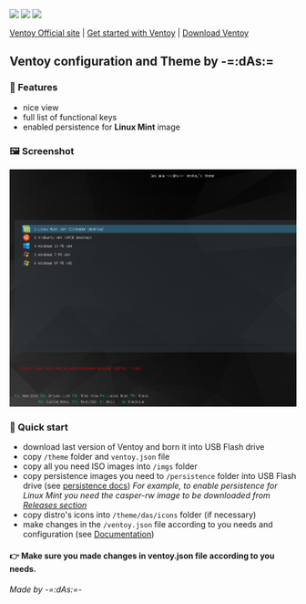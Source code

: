 ![](https://img.shields.io/badge/App-Ventoy-blueviolet) ![](https://img.shields.io/badge/For-Linux-green) ![](https://img.shields.io/badge/File-Config-blue)

[Ventoy Official site](https://www.ventoy.net/) | [Get started with Ventoy](https://www.ventoy.net/en/doc_start.html) | [Download Ventoy](https://www.ventoy.net/en/download.html)

## Ventoy configuration and Theme by -=:dAs:=

### 📃 Features
- nice view
- full list of functional keys
- enabled persistence for **Linux Mint** image

### 🖼 Screenshot
![screen](pictures/ventoy.png)

### 🚀 Quick start
- download last version of Ventoy and born it into USB Flash drive
- copy `/theme` folder and `ventoy.json` file
- copy all you need ISO images into `/imgs` folder
- copy persistence images you need to `/persistence` folder into USB Flash drive (see [persistence docs](https://www.ventoy.net/en/plugin_persistence.html)) _For example, to enable persistence for Linux Mint you need the casper-rw image to be downloaded from [Releases section](https://github.com/ventoy/backend/releases)_
- copy distro's icons into `/theme/das/icons` folder (if necessary)
- make changes in the `/ventoy.json` file according to you needs and configuration (see [Documentation](https://www.ventoy.net/en/doc_news.html))

#### 👉 Make sure you made changes in ventoy.json file according to you needs.

###### _Made by -=:dAs:=-_